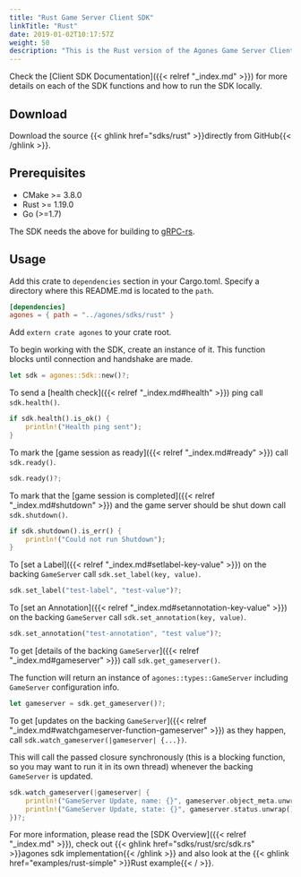 ```yaml
---
title: "Rust Game Server Client SDK"
linkTitle: "Rust"
date: 2019-01-02T10:17:57Z
weight: 50
description: "This is the Rust version of the Agones Game Server Client SDK."
---
```


Check the [Client SDK Documentation]({{< relref "_index.md" >}}) for more details on each of the SDK functions and how to run the SDK locally.

## Download

Download the source {{< ghlink href="sdks/rust" >}}directly from GitHub{{< /ghlink >}}.

## Prerequisites

- CMake >= 3.8.0
- Rust >= 1.19.0
- Go (>=1.7)

The SDK needs the above for building to [gRPC-rs](https://github.com/pingcap/grpc-rs).

## Usage

Add this crate to `dependencies` section in your Cargo.toml.
Specify a directory where this README.md is located to the `path`.

```toml
[dependencies]
agones = { path = "../agones/sdks/rust" }
```

Add `extern crate agones` to your crate root.

To begin working with the SDK, create an instance of it. This function blocks until connection and handshake are made.

```rust
let sdk = agones::Sdk::new()?;
```

To send a [health check]({{< relref "_index.md#health" >}}) ping call `sdk.health()`.

```rust
if sdk.health().is_ok() {
    println!("Health ping sent");
}
```

To mark the [game session as ready]({{< relref "_index.md#ready" >}}) call `sdk.ready()`.

```rust
sdk.ready()?;
```

To mark that the [game session is completed]({{< relref "_index.md#shutdown" >}}) and the game server should be shut down call `sdk.shutdown()`.

```rust
if sdk.shutdown().is_err() {
    println!("Could not run Shutdown");
}
```

To [set a Label]({{< relref "_index.md#setlabel-key-value" >}}) on the backing `GameServer` call `sdk.set_label(key, value)`.

```rust
sdk.set_label("test-label", "test-value")?;
```

To [set an Annotation]({{< relref "_index.md#setannotation-key-value" >}}) on the backing `GameServer` call `sdk.set_annotation(key, value)`.

```rust
sdk.set_annotation("test-annotation", "test value")?;
```

To get [details of the backing `GameServer`]({{< relref "_index.md#gameserver" >}}) call `sdk.get_gameserver()`.

The function will return an instance of `agones::types::GameServer` including `GameServer` configuration info.

```rust
let gameserver = sdk.get_gameserver()?;
```

To get [updates on the backing `GameServer`]({{< relref "_index.md#watchgameserver-function-gameserver" >}}) as they happen, call `sdk.watch_gameserver(|gameserver| {...})`.

This will call the passed closure synchronously (this is a blocking function, so you may want to run it in its own thread) whenever the backing `GameServer` is updated.

```rust
sdk.watch_gameserver(|gameserver| {
    println!("GameServer Update, name: {}", gameserver.object_meta.unwrap().name);
    println!("GameServer Update, state: {}", gameserver.status.unwrap().state);
})?;
```

For more information, please read the [SDK Overview]({{< relref "_index.md" >}}), check out {{< ghlink href="sdks/rust/src/sdk.rs" >}}agones sdk implementation{{< /ghlink >}} and also look at the {{< ghlink href="examples/rust-simple" >}}Rust example{{< / >}}.
